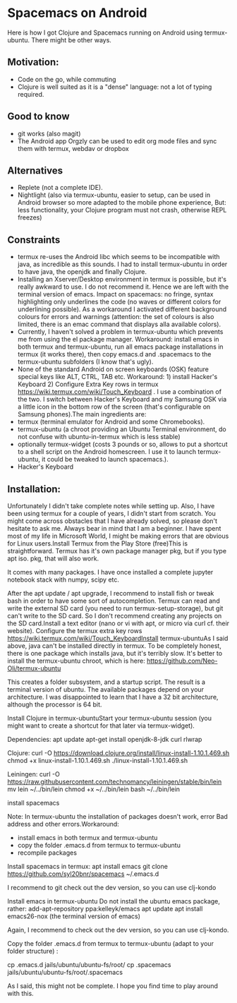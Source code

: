 # Spacemacs on Android


Here is how I got Clojure and Spacemacs running on Android using termux-ubuntu. There might be other ways.

## Motivation:
- Code on the go, while commuting
- Clojure is well suited as it is a "dense" language: not a lot of typing required.

## Good to know
- git works (also magit)
- The Android app Orgzly can be used to edit org mode files and sync them with termux, webdav or dropbox

## Alternatives
- Replete (not a complete IDE).
- Nightlight (also via termux-ubuntu, easier to setup, can be used in Android browser so more adapted to the mobile phone experience, But: less functionality, your Clojure program must not crash, otherwise REPL freezes)

## Constraints
- termux re-uses the Android libc which seems to be incompatible with java, as incredible as this sounds. I had to install termux-ubuntu in order to have java, the openjdk and finally Clojure.
- Installing an Xserver/Desktop environment in termux is possible, but it's really awkward to use. I do not recommend it. Hence we are left with the terminal version of emacs. Impact on spacemacs: no fringe, syntax highlighting only underlines the code (no waves or different colors for underlining possible). As a workaround I activated different background colours for errors and warnings (attention: the set of colours is also limited, there is an emac command that displays alla available colors).
- Currently, I haven't solved a problem in termux-ubuntu which prevents me from using the el package manager. Workaround: install emacs in both termux and termux-ubuntu, run all emacs package installations in termux (it works there), then copy emacs.d and .spacemacs to the termux-ubuntu subfolders (I know that's ugly).
- None of the standard Android on screen keyboards (OSK) feature special keys like ALT, CTRL, TAB etc. Workaround: 1) install Hacker's Keyboard 2) Configure Extra Key rows in termux https://wiki.termux.com/wiki/Touch_Keyboard . I use a combination of the two. I switch between Hacker's Keyboard and my Samsung OSK via a little icon in the bottom row of the screen (that's configurable on Samsung phones).The main ingredients are:
- termux (terminal emulator for Android and some Chromebooks).
- termux-ubuntu (a chroot providing an Ubuntu Terminal environment, do not confuse with ubuntu-in-termux which is less stable)
- optionally termux-widget (costs 3 pounds or so, allows to put a shortcut to a shell script on the Android homescreen. I use it to launch termux-ubuntu, it could be tweaked to launch spacemacs.).
- Hacker's Keyboard

## Installation:
Unfortunately I didn't take complete notes while setting up. Also, I have been using termux for a couple of years, I didn't start from scratch. You might come across obstacles that I have already solved, so please don't hesitate to ask me. Always bear in mind that I am a beginner. I have spent most of my life in Microsoft World, I might be making errors that are obvious for Linux users.Install Termux from the Play Store (free)This is straightforward. Termux has it's own package manager pkg, but if you type apt iso. pkg, that will also work.

It comes with many packages. I have once installed a complete jupyter notebook stack with numpy, scipy etc.

After the apt update / apt upgrade, I recommend to install fish or tweak bash in order to have some sort of autocompletion.
Termux can read and write the external SD card (you need to run termux-setup-storage), but git can't write to the SD card. So I don't recommend creating any projects on the SD card.Install a text editor (nano or vi with apt, or micro via curl cf. their website).
Configure the termux extra key rows https://wiki.termux.com/wiki/Touch_KeyboardInstall termux-ubuntuAs I said above, java can't be installed directly in termux. To be completely honest, there is one package which installs java, but it's terribly slow. It's better to install the termux-ubuntu chroot, which is here:
https://github.com/Neo-Oli/termux-ubuntu

This creates a folder subsystem, and a startup script. The result is a terminal version of ubuntu. The available packages depend on your architecture. I was disappointed to learn that I have a 32 bit architecture, although the processor is 64 bit.

Install Clojure in termux-ubuntuStart your termux-ubuntu session (you might want to create a shortcut for that later via termux-widget).

Dependencies:
apt update
apt-get install openjdk-8-jdk curl rlwrap

Clojure:
curl -O https://download.clojure.org/install/linux-install-1.10.1.469.sh
chmod +x linux-install-1.10.1.469.sh
./linux-install-1.10.1.469.sh

Leiningen:
curl -O https://raw.githubusercontent.com/technomancy/leiningen/stable/bin/lein
mv lein ~/../bin/lein
chmod +x ~/../bin/lein
bash ~/../bin/lein

install spacemacs

Note: In termux-ubuntu the installation of packages doesn't work, error Bad address and other errors.Workaround:
- install emacs in both termux and termux-ubuntu
- copy the folder .emacs.d from  termux to termux-ubuntu
- recompile packages

Install spacemacs in termux:
apt install emacs
git clone https://github.com/syl20bnr/spacemacs ~/.emacs.d

I recommend to git check out the dev version, so you can use clj-kondo

Install emacs in termux-ubuntu
Do not install the ubuntu emacs package, rather:
add-apt-repository ppa:kelleyk/emacs
apt update
apt install emacs26-nox (the terminal version of emacs)

Again, I recommend to check out the dev version, so you can use clj-kondo.

Copy the folder .emacs.d from  termux to termux-ubuntu (adapt to your folder structure) :

cp .emacs.d jails/ubuntu/ubuntu-fs/root/
cp .spacemacs jails/ubuntu/ubuntu-fs/root/.spacemacs

As I said, this might not be complete. I hope you find time to play around with this.
